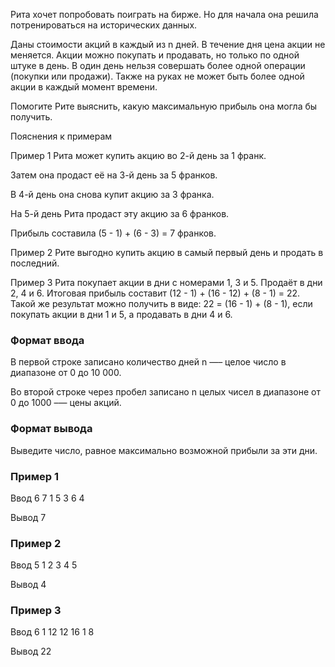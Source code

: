 Рита хочет попробовать поиграть на бирже. Но для начала она решила потренироваться на исторических данных.

Даны стоимости акций в каждый из n дней. В течение дня цена акции не меняется. Акции можно покупать и продавать, но только по одной штуке в день. В один день нельзя совершать более одной операции (покупки или продажи). Также на руках не может быть более одной акции в каждый момент времени.

Помогите Рите выяснить, какую максимальную прибыль она могла бы получить.

Пояснения к примерам

Пример 1
Рита может купить акцию во 2-й день за 1 франк.

Затем она продаст её на 3-й день за 5 франков.

В 4-й день она снова купит акцию за 3 франка.

На 5-й день Рита продаст эту акцию за 6 франков.

Прибыль составила (5 - 1) + (6 - 3) = 7 франков.

Пример 2
Рите выгодно купить акцию в самый первый день и продать в последний.

Пример 3
Рита покупает акции в дни с номерами 1, 3 и 5. Продаёт в дни 2, 4 и 6. Итоговая прибыль составит (12 - 1) + (16 - 12) + (8 - 1) = 22. Такой же результат можно получить в виде: 22 = (16 - 1) + (8 - 1), если покупать акции в дни 1 и 5, а продавать в дни 4 и 6.

### Формат ввода
В первой строке записано количество дней n —– целое число в диапазоне от 0 до 10 000.

Во второй строке через пробел записано n целых чисел в диапазоне от 0 до 1000 –— цены акций.

### Формат вывода
Выведите число, равное максимально возможной прибыли за эти дни.

### Пример 1
Ввод
6
7 1 5 3 6 4

Вывод
7

### Пример 2
Ввод
5
1 2 3 4 5

Вывод
4

### Пример 3
Ввод
6
1 12 12 16 1 8

Вывод
22